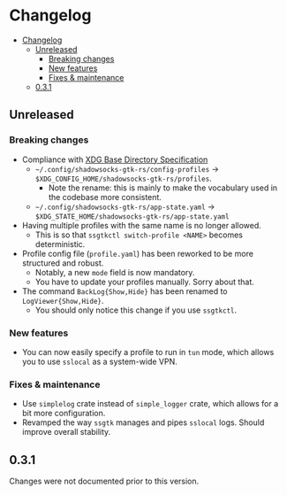 # Changelog

- [Changelog](#changelog)
  - [Unreleased](#unreleased)
    - [Breaking changes](#breaking-changes)
    - [New features](#new-features)
    - [Fixes & maintenance](#fixes--maintenance)
  - [0.3.1](#031)

## Unreleased

### Breaking changes

 - Compliance with [XDG Base Directory Specification](https://specifications.freedesktop.org/basedir-spec/basedir-spec-latest.html)
   - `~/.config/shadowsocks-gtk-rs/config-profiles` -> `$XDG_CONFIG_HOME/shadowsocks-gtk-rs/profiles`.
     - Note the rename: this is mainly to make the vocabulary used in the codebase more consistent.
   - `~/.config/shadowsocks-gtk-rs/app-state.yaml` -> `$XDG_STATE_HOME/shadowsocks-gtk-rs/app-state.yaml`
 - Having multiple profiles with the same name is no longer allowed.
   - This is so that `ssgtkctl switch-profile <NAME>` becomes deterministic.
 - Profile config file (`profile.yaml`) has been reworked to be more structured and robust.
   - Notably, a new `mode` field is now mandatory.
   - You have to update your profiles manually. Sorry about that.
 - The command `BackLog{Show,Hide}` has been renamed to `LogViewer{Show,Hide}`.
   - You should only notice this change if you use `ssgtkctl`.

### New features

 - You can now easily specify a profile to run in `tun` mode, which allows you to use `sslocal` as a system-wide VPN.

### Fixes & maintenance

 - Use `simplelog` crate instead of `simple_logger` crate, which allows for a bit more configuration.
 - Revamped the way `ssgtk` manages and pipes `sslocal` logs. Should improve overall stability.

## 0.3.1

Changes were not documented prior to this version.
